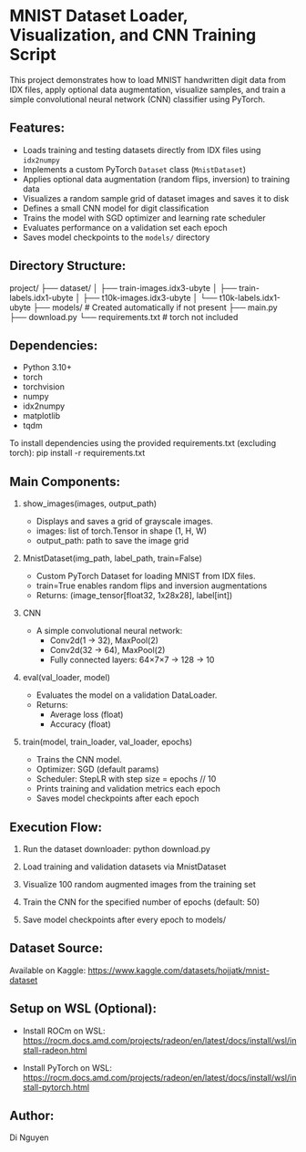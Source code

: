 MNIST Dataset Loader, Visualization, and CNN Training Script
=============================================================

This project demonstrates how to load MNIST handwritten digit data from IDX files,
apply optional data augmentation, visualize samples, and train a simple convolutional
neural network (CNN) classifier using PyTorch.

Features:
---------
- Loads training and testing datasets directly from IDX files using `idx2numpy`
- Implements a custom PyTorch `Dataset` class (`MnistDataset`)
- Applies optional data augmentation (random flips, inversion) to training data
- Visualizes a random sample grid of dataset images and saves it to disk
- Defines a small CNN model for digit classification
- Trains the model with SGD optimizer and learning rate scheduler
- Evaluates performance on a validation set each epoch
- Saves model checkpoints to the `models/` directory

Directory Structure:
--------------------
project/
├── dataset/
│   ├── train-images.idx3-ubyte
│   ├── train-labels.idx1-ubyte
│   ├── t10k-images.idx3-ubyte
│   └── t10k-labels.idx1-ubyte
├── models/          # Created automatically if not present
├── main.py
├── download.py
└── requirements.txt # torch not included

Dependencies:
-------------
- Python 3.10+
- torch
- torchvision
- numpy
- idx2numpy
- matplotlib
- tqdm

To install dependencies using the provided requirements.txt (excluding torch):
    pip install -r requirements.txt

Main Components:
----------------
1. show_images(images, output_path)
   - Displays and saves a grid of grayscale images.
   - images: list of torch.Tensor in shape (1, H, W)
   - output_path: path to save the image grid

2. MnistDataset(img_path, label_path, train=False)
   - Custom PyTorch Dataset for loading MNIST from IDX files.
   - train=True enables random flips and inversion augmentations
   - Returns: (image_tensor[float32, 1x28x28], label[int])

3. CNN
   - A simple convolutional neural network:
     - Conv2d(1 → 32), MaxPool(2)
     - Conv2d(32 → 64), MaxPool(2)
     - Fully connected layers: 64×7×7 → 128 → 10

4. eval(val_loader, model)
   - Evaluates the model on a validation DataLoader.
   - Returns:
     - Average loss (float)
     - Accuracy (float)

5. train(model, train_loader, val_loader, epochs)
   - Trains the CNN model.
   - Optimizer: SGD (default params)
   - Scheduler: StepLR with step size = epochs // 10
   - Prints training and validation metrics each epoch
   - Saves model checkpoints after each epoch

Execution Flow:
---------------
1. Run the dataset downloader:
       python download.py

2. Load training and validation datasets via MnistDataset

3. Visualize 100 random augmented images from the training set

4. Train the CNN for the specified number of epochs (default: 50)

5. Save model checkpoints after every epoch to models/

Dataset Source:
---------------
Available on Kaggle:
https://www.kaggle.com/datasets/hojjatk/mnist-dataset

Setup on WSL (Optional):
------------------------
- Install ROCm on WSL:
  https://rocm.docs.amd.com/projects/radeon/en/latest/docs/install/wsl/install-radeon.html

- Install PyTorch on WSL:
  https://rocm.docs.amd.com/projects/radeon/en/latest/docs/install/wsl/install-pytorch.html

Author:
-------
Di Nguyen
